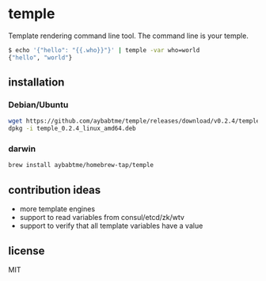 # temple

Template rendering command line tool. The command line is your temple.

```bash
$ echo '{"hello": "{{.who}}"}' | temple -var who=world
{"hello", "world"}
```

## installation

### Debian/Ubuntu

```bash
wget https://github.com/aybabtme/temple/releases/download/v0.2.4/temple_0.2.4_linux_amd64.deb
dpkg -i temple_0.2.4_linux_amd64.deb
```

### darwin

```bash
brew install aybabtme/homebrew-tap/temple
```

## contribution ideas

* more template engines
* support to read variables from consul/etcd/zk/wtv
* support to verify that all template variables have a value

## license

MIT
